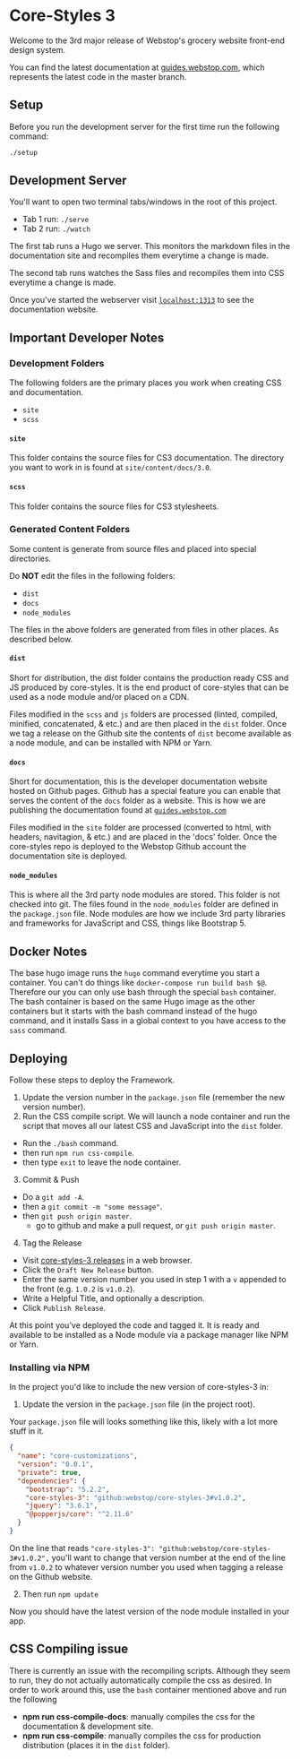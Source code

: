 # Core-Styles 3

Welcome to the 3rd major release of Webstop's grocery website front-end design system.

You can find the latest documentation at [guides.webstop.com](http://guides.webstop.com), 
which represents the latest code in the master branch.

## Setup

Before you run the development server for the first time run the following command:

```bash
./setup
```

## Development Server

You'll want to open two terminal tabs/windows in the root of this project.

- Tab 1 run: `./serve`
- Tab 2 run: `./watch`

The first tab runs a Hugo we server. This monitors the markdown files in the 
documentation site and recompiles them everytime a change is made. 

The second tab runs watches the Sass files and recompiles them into CSS everytime 
a change is made.

Once you've started the webserver visit [`localhost:1313`](http://localhost:1313/) 
to see the documentation website.

## Important Developer Notes

### Development Folders

The following folders are the primary places you work when creating CSS and documentation.

- `site`
- `scss`

#### `site`

This folder contains the source files for CS3 documentation. The directory you want to work in is 
found at `site/content/docs/3.0`.

#### `scss`

This folder contains the source files for CS3 stylesheets. 

### Generated Content Folders

Some content is generate from source files and placed into special directories.

Do **NOT** edit the files in the following folders:

- `dist`
- `docs`
- `node_modules`

The files in the above folders are generated from files in other places. As 
described below.

#### `dist`

Short for distribution, the dist folder contains the production ready CSS and JS 
produced by core-styles. It is the end product of core-styles that can be used 
as a node module and/or placed on a CDN. 

Files modified in the `scss` and `js` folders are processed (linted, compiled, 
minified, concatenated, & etc.) and are then placed in the `dist` folder. Once 
we tag a release on the Github site the contents of `dist` become available as 
a node module, and can be installed with NPM or Yarn.
  
#### `docs`

Short for documentation, this is the developer documentation website hosted on 
Github pages. Github has a special feature you can enable that serves the 
content of the `docs` folder as a website. This is how we are publishing the 
documentation found at [`guides.webstop.com`](https://guides.webstop.com)

Files modified in the `site` folder are processed (converted to html, with headers, 
navitagion, & etc.) and are placed in the 'docs' folder. Once the core-styles 
repo is deployed to the Webstop Github account the documentation site is deployed.

#### `node_modules`

This is where all the 3rd party node modules are stored. This folder is not 
checked into git. The files found in the `node_modules` folder are defined 
in the `package.json` file. Node modules are how we include 3rd party libraries 
and frameworks for JavaScript and CSS, things like Bootstrap 5.

## Docker Notes

The base hugo image runs the `hugo` command everytime you start a container. 
You can't do things like `docker-compose run build bash $@`.  Therefore our 
you can only use bash through the special `bash` container. The bash container 
is based on the same Hugo image as the other containers but it starts with the 
bash command instead of the hugo command, and it installs Sass in a global 
context to you have access to the `sass` command.

## Deploying

Follow these steps to deploy the Framework.

1. Update the version number in the `package.json` file (remember the new version number).
2. Run the CSS compile script. We will launch a node container and run the script that moves all our latest CSS and JavaScript into the `dist` folder.
- Run the `./bash` command.
- then run `npm run css-compile`.
- then type `exit` to leave the node container.
3. Commit & Push
- Do a `git add -A`.
- then a `git commit -m "some message"`.
- then `git push origin master`.
  - go to github and make a pull request, or `git push origin master`.
4. Tag the Release
- Visit [core-styles-3 releases](https://github.com/Webstop/core-styles-3/releases) in a web browser.
- Click the `Draft New Release` button.
- Enter the same version number you used in step 1 with a `v` appended to the front (e.g. `1.0.2` is `v1.0.2`).
- Write a Helpful Title, and optionally a description.
- Click `Publish Release`.

At this point you've deployed the code and tagged it. It is ready and available
to be installed as a Node module via a package manager like NPM or Yarn.

### Installing via NPM

In the project you'd like to include the new version of core-styles-3 in:

1. Update the version in the `package.json` file (in the project root).

Your `package.json` file will looks something like this, likely with a lot more stuff in it.

```json
{
  "name": "core-customizations",
  "version": "0.0.1",
  "private": true,
  "dependencies": {
    "bootstrap": "5.2.2",
    "core-styles-3": "github:webstop/core-styles-3#v1.0.2",
    "jquery": "3.6.1",
    "@popperjs/core": "^2.11.6"
  }
}
```

On the line that reads `"core-styles-3": "github:webstop/core-styles-3#v1.0.2",`
you'll want to change that version number at the end of the line from `v1.0.2` to whatever version number you used
when tagging a release on the Github website.

2. Then run `npm update`

Now you should have the latest version of the node module installed in your app.

## CSS Compiling issue

There is currently an issue with the recompiling scripts. Although they seem to run, they do not actually automatically compile the css as desired. 
In order to work around this, use the `bash` container mentioned above and run the following

- **npm run css-compile-docs**: manually compiles the css for the documentation & development site.
- **npm run css-compile**: manually compiles the css for production distribution (places it in the `dist` folder).


